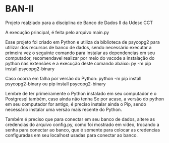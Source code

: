 # BAN-II
Projeto realziado para a disciplina de Banco de Dados II da Udesc CCT

A execução principal, é feita pelo arquivo main.py

Esse projeto foi criado em Python e utiliza da biblioteca de psycopg2 para utilizar dos recursos de banco de dados, sendo necessário executar a primeira vez o seguinte comando para instalar as dependencias em seu computador, recomendavel realizar por meio do vscode a instalação do python nas extensões e a execução deste comando abaixo:
py -m pip install psycopg2-binary

Caso ocorra em falha por versão do Python:
python -m pip install psycopg2-binary ou pip install psycopg2-binary

Lembre de ter primeiramente o Python instalado em seu computador e o Postgresql também, caso ainda não tenha
Se por acaso, a versão do python em seu computador for antigo, é preciso instalar ainda o Pip, sendo necessário instalar uma versão mais recente do Python.

Também é preciso que para conectar em seu banco de dados, altere as credencias do arquivo config.py, como foi mostrado em vídeo, trocando a senha para conectar ao banco, que é somente para colocar as credencias configuradas em seu localhost usadas para conectar ao banco.
